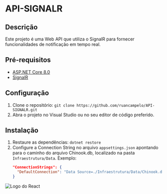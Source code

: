 # API-SIGNALR

## Descrição
Este projeto é uma Web API que utiliza o SignalR para fornecer funcionalidades de notificação em tempo real.

## Pré-requisitos
- [ASP.NET Core 8.0](https://dotnet.microsoft.com/download)
- [SignalR](https://docs.microsoft.com/en-us/aspnet/core/signalr/get-started)

## Configuração
1. Clone o repositório: `git clone https://github.com/ruancampelo/API-SIGNALR.git`
2. Abra o projeto no Visual Studio ou no seu editor de código preferido.

## Instalação
1. Restaure as dependências: `dotnet restore`
2. Configure a Connection String no arquivo `appsettings.json` apontando para o caminho do arquivo Chinook.db, localizado na pasta `Infraestrutura/Data`.
   Exemplo:
   ```json
   "ConnectionStrings": {
     "DefaultConnection": "Data Source=./Infraestrutura/Data/Chinook.db"
   }

![Logo do React](https://i.imgur.com/ImJeA6k.png)

